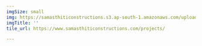 ```yaml
---
imgSize: small
img: https://samasthiticonstructions.s3.ap-south-1.amazonaws.com/uploads/BEDROOM (4).jpg
imgTitle: ''
tile_url: https://www.samasthiticonstructions.com/projects/

---
```

